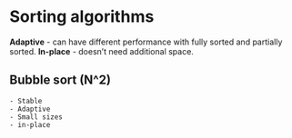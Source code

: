 # Sorting algorithms

**Adaptive** - can have different performance with fully sorted and partially sorted.
**In-place** - doesn’t need additional space.

## Bubble sort (N^2)
```
- Stable 
- Adaptive 
- Small sizes
- in-place
```
